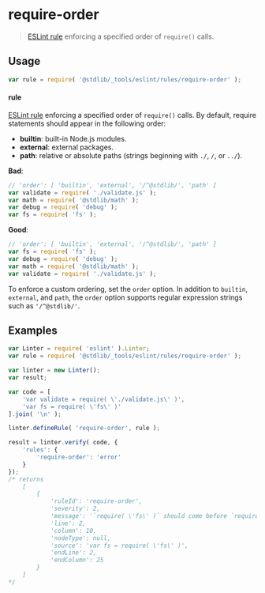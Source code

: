 <!--

@license Apache-2.0

Copyright (c) 2018 The Stdlib Authors.

Licensed under the Apache License, Version 2.0 (the "License");
you may not use this file except in compliance with the License.
You may obtain a copy of the License at

   http://www.apache.org/licenses/LICENSE-2.0

Unless required by applicable law or agreed to in writing, software
distributed under the License is distributed on an "AS IS" BASIS,
WITHOUT WARRANTIES OR CONDITIONS OF ANY KIND, either express or implied.
See the License for the specific language governing permissions and
limitations under the License.

-->

# require-order

> [ESLint rule][eslint-rules] enforcing a specified order of `require()` calls.

<section class="intro">

</section>

<!-- /.intro -->

<section class="usage">

## Usage

```javascript
var rule = require( '@stdlib/_tools/eslint/rules/require-order' );
```

#### rule

[ESLint rule][eslint-rules] enforcing a specified order of `require()` calls. By default, require statements should appear in the following order:

-   **builtin**: built-in Node.js modules.
-   **external**: external packages.
-   **path**: relative or absolute paths (strings beginning with `./`, `/`, or `../`).

**Bad**:

<!-- run-disable -->

<!-- eslint-disable stdlib/require-order -->

```javascript
// 'order': [ 'builtin', 'external', '/^@stdlib/', 'path' ]
var validate = require( './validate.js' );
var math = require( '@stdlib/math' );
var debug = require( 'debug' );
var fs = require( 'fs' );
```

**Good**:

<!-- run-disable -->

``` javascript
// 'order': [ 'builtin', 'external', '/^@stdlib/', 'path' ]
var fs = require( 'fs' );
var debug = require( 'debug' );
var math = require( '@stdlib/math' );
var validate = require( './validate.js' );
```

To enforce a custom ordering, set the `order` option. In addition to `builtin`, `external`, and `path`, the `order` option supports regular expression strings such as `'/^@stdlib/'`.

</section>

<!-- /.usage -->

<section class="examples">

## Examples

<!-- eslint no-undef: "error" -->

```javascript
var Linter = require( 'eslint' ).Linter;
var rule = require( '@stdlib/_tools/eslint/rules/require-order' );

var linter = new Linter();
var result;

var code = [
    'var validate = require( \'./validate.js\' )',
    'var fs = require( \'fs\' )'
].join( '\n' );

linter.defineRule( 'require-order', rule );

result = linter.verify( code, {
    'rules': {
        'require-order': 'error'
    }
});
/* returns
    [
        {
            'ruleId': 'require-order',
            'severity': 2,
            'message': '`require( \'fs\' )` should come before `require( \'./validate.js\' )`',
            'line': 2,
            'column': 10,
            'nodeType': null,
            'source': 'var fs = require( \'fs\' )',
            'endLine': 2,
            'endColumn': 25
        }
    ]
*/
```

</section>

<!-- /.examples -->

<section class="links">

[eslint-rules]: https://eslint.org/docs/developer-guide/working-with-rules

</section>

<!-- /.links -->
